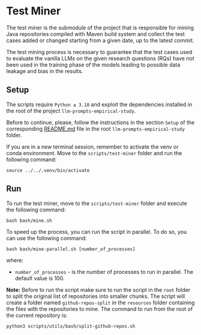 # Test Miner

The test miner is the submodule of the project that is responsible for mining Java repositories compiled with Maven build system
and collect the test cases added or changed starting from a given date, up to the latest commit.

The test mining process is necessary to guarantee that the test cases used to evaluate the vanilla LLMs on the given research
questions (RQs) have not been used in the training phase of the models leading to possible data leakage and bias in the results.

## Setup

The scripts require `Python ≥ 3.10` and exploit the dependencies installed in the root of the project `llm-prompts-empirical-study`.

Before to continue, please, follow the instructions in the section `Setup` of the corresponding [README.md](../../README.md) file
in the root `llm-prompts-empirical-study` folder.

If you are in a new terminal session, remember to activate the venv or conda environment. Move to the `scripts/test-miner` folder and run the following command:

```shell
source ../../.venv/bin/activate
```

## Run

To run the test miner, move to the `scripts/test-miner` folder and execute the following command:

```shell
bash bash/mine.sh
```

To speed up the process, you can run the script in parallel. To do so, you can use the following command:

```shell
bash bash/mine-parallel.sh [number_of_processes]
```

where:

* `number_of_processes` - is the number of processes to run in parallel. The default value is 100.

**Note:** Before to run the script make sure to run the script in the `root` folder to split the original list of repositories
into smaller chunks. The script will create a folder named `github-repos-split` in the `resources` folder containing the files with the
repositories to mine. The command to run from the root of the current repository is:

```shell
python3 scripts/utils/bash/split-github-repos.sh
```